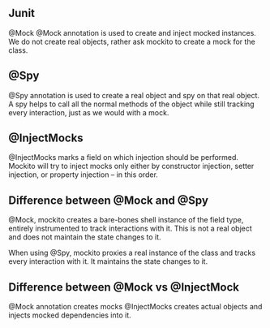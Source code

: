 ## Junit

@Mock
@Mock annotation is used to create and inject mocked instances. We do not create real objects, rather ask mockito to create a mock for the class.



## @Spy
@Spy annotation is used to create a real object and spy on that real object. A spy helps to call all the normal methods of the object while still tracking every interaction, just as we would with a mock.


## @InjectMocks
@InjectMocks marks a field on which injection should be performed. Mockito will try to inject mocks only either by constructor injection, setter injection, or property injection – in this order.


## Difference between @Mock and @Spy
@Mock, mockito creates a bare-bones shell instance of the field type, entirely instrumented to track interactions with it. This is not a real object and does not maintain the state changes to it.

When using @Spy, mockito proxies a real instance of the class and tracks every interaction with it. It maintains the state changes to it.


## Difference between @Mock vs @InjectMock
@Mock annotation creates mocks 
@InjectMocks creates actual objects and injects mocked dependencies into it.
